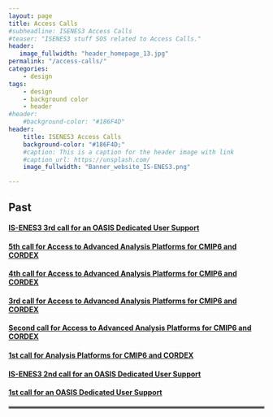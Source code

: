 ```yaml
---
layout: page
title: Access Calls
#subheadline: ISENES3 Access Calls
#teaser: "ISENES3 stuff SOS related to Access Calls."
header:
   image_fullwidth: "header_homepage_13.jpg"
permalink: "/access-calls/"
categories:
    - design
tags:
    - design
    - background color
    - header
#header:
    #background-color: "#186F4D"
header:
    title: ISENES3 Access Calls
    background-color: "#186F4D;"
    #caption: This is a caption for the header image with link
    #caption_url: https://unsplash.com/
    image_fullwidth: "Banner_website_IS-ENES3.png"

---
```


## Past

#### [IS-ENES3 3rd call for an OASIS Dedicated User Support](https://valeriupredoi.github.io/access-calls-detailed#oasis)
#### [5th call for Access to Advanced Analysis Platforms for CMIP6 and CORDEX](https://valeriupredoi.github.io/access-calls-detailed#cordex5)
#### [4th call for Access to Advanced Analysis Platforms for CMIP6 and CORDEX](https://valeriupredoi.github.io/access-calls-detailed#cordex4)
#### [3rd call for Access to Advanced Analysis Platforms for CMIP6 and CORDEX](https://valeriupredoi.github.io/access-calls-detailed#cordex3)
#### [Second call for Access to Advanced Analysis Platforms for CMIP6 and CORDEX](https://valeriupredoi.github.io/access-calls-detailed#cordex2)
#### [1st call for Analysis Platforms for CMIP6 and CORDEX](https://valeriupredoi.github.io/access-calls-detailed#cordex1)
#### [IS-ENES3 2nd call for an OASIS Dedicated User Support](https://valeriupredoi.github.io/access-calls-detailed#oasis2)
#### [1st call for an OASIS Dedicated User Support](https://valeriupredoi.github.io/access-calls-detailed#oasis1)

<hr style="border:2px solid gray">
